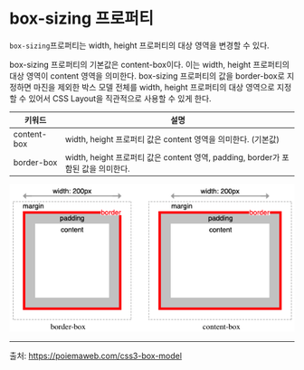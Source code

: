 # box-sizing 프로퍼티

`box-sizing`프로퍼티는 width, height 프로퍼티의 대상 영역을 변경할 수 있다.

box-sizing 프로퍼티의 기본값은 content-box이다. 이는 width, height 프로퍼티의 대상 영역이 content 영역을 의미한다. box-sizing 프로퍼티의 값을 border-box로 지정하면 마진을 제외한 박스 모델 전체를 width, height 프로퍼티의 대상 영역으로 지정할 수 있어서 CSS Layout을 직관적으로 사용할 수 있게 한다.

| 키워드      | 설명                                                         |
| ----------- | ------------------------------------------------------------ |
| content-box | width, height 프로퍼티 값은 content 영역을 의미한다. (기본값) |
| border-box  | width, height 프로퍼티 값은 content 영역, padding, border가 포함된 값을 의미한다. |

![box-sizing](images/box-sizing.png)

------

출처: https://poiemaweb.com/css3-box-model